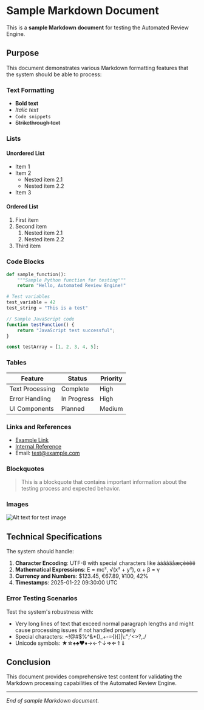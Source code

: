 # Sample Markdown Document

This is a **sample Markdown document** for testing the Automated Review Engine.

## Purpose

This document demonstrates various Markdown formatting features that the system should be able to process:

### Text Formatting
- **Bold text**
- *Italic text*
- `Code snippets`
- ~~Strikethrough text~~

### Lists

#### Unordered List
- Item 1
- Item 2
  - Nested item 2.1
  - Nested item 2.2
- Item 3

#### Ordered List
1. First item
2. Second item
   1. Nested item 2.1
   2. Nested item 2.2
3. Third item

### Code Blocks

```python
def sample_function():
    """Sample Python function for testing"""
    return "Hello, Automated Review Engine!"

# Test variables
test_variable = 42
test_string = "This is a test"
```

```javascript
// Sample JavaScript code
function testFunction() {
    return "JavaScript test successful";
}

const testArray = [1, 2, 3, 4, 5];
```

### Tables

| Feature | Status | Priority |
|---------|--------|----------|
| Text Processing | Complete | High |
| Error Handling | In Progress | High |
| UI Components | Planned | Medium |

### Links and References

- [Example Link](https://example.com)
- [Internal Reference](#purpose)
- Email: test@example.com

### Blockquotes

> This is a blockquote that contains important information
> about the testing process and expected behavior.

### Images

![Alt text for test image](https://via.placeholder.com/150x100.png?text=Test+Image)

## Technical Specifications

The system should handle:

1. **Character Encoding**: UTF-8 with special characters like àáâãäåæçèéêë
2. **Mathematical Expressions**: E = mc², √(x² + y²), α + β = γ
3. **Currency and Numbers**: $123.45, €67.89, ¥100, 42%
4. **Timestamps**: 2025-01-22 09:30:00 UTC

### Error Testing Scenarios

Test the system's robustness with:
- Very long lines of text that exceed normal paragraph lengths and might cause processing issues if not handled properly
- Special characters: ~!@#$%^&*()_+-={}[]|\\:";'<>?,./
- Unicode symbols: ★☆♠♣♥♦→←↑↓⇒⇐⇑⇓

## Conclusion

This document provides comprehensive test content for validating the Markdown processing capabilities of the Automated Review Engine.

---

*End of sample Markdown document.*
